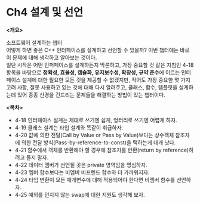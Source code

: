 # Ch4 설계 및 선언 

**<개요>**

소프트웨어 설계하는 챕터 <br>
어떻게 하면 좋은 C++ 인터페이스를 설계하고 선언할 수 있을까? 이번 챕터에는 바로 이 문제에 대해 생각하고 알아보는 것이다. <br>
일단 시작은 어떤 인퍼페이스를 설계하든지 막론하고, 가장 중요할 것 같은 지침인 4-18항목을 바탕으로 **정확성, 효율성, 캡슐화, 
유지보수성, 확장성, 규약 준수**에 이르는 인터페이스 설계에 대한 필요한 모든 것을 제공할 수 없겠지만, 적어도 가장 중요한 몇 가지 고려 사항, 잘못 
사용하고 있는 것에 대해 다시 알려주고, 클래스, 함수, 템플릿을 설계하는데 있어 종종 신경을 건드리는 문제들을 해결하는 방법이 있는 챕터이다. 

**<목차>**
  - 4-18 인터페이스 설계는 제대로 쓰기엔 쉽게, 엉터리로 쓰기엔 어렵게 하자.
  - 4-19 클래스 설계는 타입 설계와 똑같이 취급하자.
  - 4-20 값에 의한 전달(Call by Value or Pass by Value)보다는 상수객체 참조자에 의한 전달 방식(Pass-by-reference-to-const)을 택하는게 대개 낫다.
  - 4-21 함수에서 객체를 반환해야 할 경우에 참조자를 반환(return by reference)하려고 들지 말자.
  - 4-22 데이터 멤버가 선언될 곳은 private 영역임을 명심하자.
  - 4-23 멤버 함수보다는 비멤버 비프렌드 함수와 더 가까워지자.
  - 4-24 타입 변환이 모든 매개변수에 대해 적용되어야 한다면 비멤버 함수를 선언하자.
  - 4-25 예외를 던지지 않는 swap에 대한 지원도 생각해 보자.
